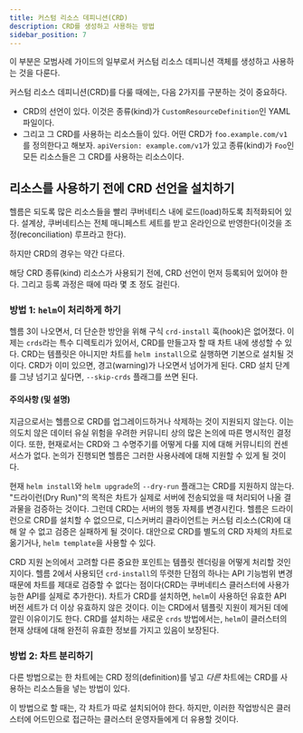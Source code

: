 ```yaml
---
title: 커스텀 리소스 데피니션(CRD)
description: CRD를 생성하고 사용하는 방법
sidebar_position: 7
---
```


이 부분은 모범사례 가이드의 일부로서 커스텀 리소스 데피니션 객체를 생성하고 사용하는 것을 다룬다.

커스텀 리소스 데피니션(CRD)를 다룰 때에는, 다음 2가지를 구분하는 것이 중요하다.

- CRD의 선언이 있다. 이것은 종류(kind)가 `CustomResourceDefinition`인 YAML 파일이다.
- 그리고 그 CRD를 사용하는 리소스들이 있다. 어떤 CRD가 `foo.example.com/v1`를 정의한다고 해보자.
  `apiVersion: example.com/v1`가 있고 종류(kind)가 `Foo`인 모든 리소스들은 그 CRD를 사용하는 리소스이다.

## 리소스를 사용하기 전에 CRD 선언을 설치하기

헬름은 되도록 많은 리소스들을 빨리 쿠버네티스 내에 로드(load)하도록 최적화되어 있다.
설계상, 쿠버네티스는 전체 매니페스트 세트를 받고 온라인으로 반영한다(이것을 조정(reconciliation) 루프라고 한다).

하지만 CRD의 경우는 약간 다르다.

해당 CRD 종류(kind) 리소스가 사용되기 전에, CRD 선언이 먼저 등록되어 있어야 한다.
그리고 등록 과정은 때에 따라 몇 초 정도 걸린다.

### 방법 1: `helm`이 처리하게 하기

헬름 3이 나오면서, 더 단순한 방안을 위해 구식 `crd-install` 훅(hook)은 없어졌다.
이제는 `crds`라는 특수 디렉토리가 있어서, CRD를 만들고자 할 때 차트 내에 생성할 수 있다.
CRD는 템플릿은 아니지만 차트를 `helm install`으로 실행하면 기본으로 설치될 것이다.
CRD가 이미 있으면, 경고(warning)가 나오면서 넘어가게 된다.
CRD 설치 단계를 그냥 넘기고 싶다면, `--skip-crds` 플래그를 쓰면 된다.

#### 주의사항 (및 설명)

지금으로서는 헬름으로 CRD를 업그레이드하거나 삭제하는 것이 지원되지 않는다.
이는 의도치 않은 데이터 유실 위험을 우려한 커뮤니티 상의 많은 논의에 따른 명시적인 결정이다.
또한, 현재로서는 CRD와 그 수명주기를 어떻게 다룰 지에 대해 커뮤니티의 컨센서스가 없다.
논의가 진행되면 헬름은 그러한 사용사례에 대해 지원할 수 있게 될 것이다.

현재 `helm install`와 `helm upgrade`의 `--dry-run` 플래그는 CRD를 지원하지 않는다.
"드라이런(Dry Run)"의 목적은 차트가 실제로 서버에 전송되었을 때 처리되어 나올 결과물을 검증하는 것이다.
그런데 CRD는 서버의 행동 자체를 변경시킨다.
헬름은 드라이런으로 CRD를 설치할 수 없으므로, 디스커버리 클라이언트는 커스텀 리소스(CR)에 대해 알 수 없고 검증은 실패하게 될 것이다.
대안으로 CRD를 별도의 CRD 자체의 차트로 옮기거나, `helm template`을 사용할 수 있다.

CRD 지원 논의에서 고려할 다른 중요한 포인트는 템플릿 렌더링을 어떻게 처리할 것인지이다.
헬름 2에서 사용되던 `crd-install`의 뚜렷한 단점의 하나는
API 기능범위 변경 때문에 차트를 제대로 검증할 수 없다는 점이다(CRD는 쿠버네티스 클러스터에 사용가능한 API를 실제로 추가한다).
차트가 CRD를 설치하면, `helm`이 사용하던 유효한 API 버전 세트가 더 이상 유효하지 않은 것이다.
이는 CRD에서 템플릿 지원이 제거된 데에 깔린 이유이기도 한다.
CRD를 설치하는 새로운 `crds` 방법에서는, `helm`이 클러스터의 현재 상태에 대해 완전히 유효한 정보를 가지고 있음이 보장된다.

### 방법 2: 차트 분리하기

다른 방법으로는 한 차트에는 CRD 정의(definition)를 넣고 _다른_ 차트에는 CRD를 사용하는 리소스들을 넣는 방법이 있다.

이 방법으로 할 때는, 각 차트가 따로 설치되어야 한다. 하지만, 이러한 작업방식은 클러스터에 어드민으로 접근하는 클러스터 운영자들에게 더 유용할 것이다.
